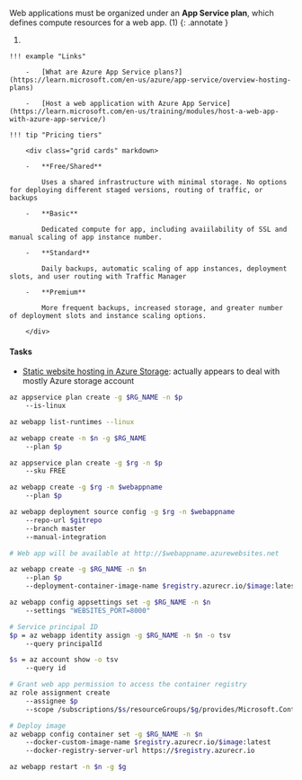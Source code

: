 Web applications must be organized under an **App Service plan**, which defines compute resources for a web app. (1)
{: .annotate }

1.  

    !!! example "Links"

        -   [What are Azure App Service plans?](https://learn.microsoft.com/en-us/azure/app-service/overview-hosting-plans)

        -   [Host a web application with Azure App Service](https://learn.microsoft.com/en-us/training/modules/host-a-web-app-with-azure-app-service/)
        
    !!! tip "Pricing tiers"

        <div class="grid cards" markdown>

        -   **Free/Shared**

            Uses a shared infrastructure with minimal storage. No options for deploying different staged versions, routing of traffic, or backups

        -   **Basic**

            Dedicated compute for app, including avaiilability of SSL and manual scaling of app instance number.

        -   **Standard**

            Daily backups, automatic scaling of app instances, deployment slots, and user routing with Traffic Manager

        -   **Premium**

            More frequent backups, increased storage, and greater number of deployment slots and instance scaling options.

        </div>

    

#### Tasks

- [Static website hosting in Azure Storage](https://learn.microsoft.com/en-us/azure/storage/blobs/storage-blob-static-website): actually appears to deal with mostly Azure storage account




```sh
az appservice plan create -g $RG_NAME -n $p
    --is-linux

az webapp list-runtimes --linux

az webapp create -n $n -g $RG_NAME 
    --plan $p
```

```sh title="Deploy from GitHub"
az appservice plan create -g $rg -n $p
    --sku FREE

az webapp create -g $rg -n $webappname 
    --plan $p

az webapp deployment source config -g $rg -n $webappname 
    --repo-url $gitrepo 
    --branch master 
    --manual-integration

# Web app will be available at http://$webappname.azurewebsites.net
```


```sh title="Deploy image from Azure Container Registry"
az webapp create -g $RG_NAME -n $n
    --plan $p 
    --deployment-container-image-name $registry.azurecr.io/$image:latest

az webapp config appsettings set -g $RG_NAME -n $n 
    --settings "WEBSITES_PORT=8000"

# Service principal ID
$p = az webapp identity assign -g $RG_NAME -n $n -o tsv
    --query principalId 

$s = az account show -o tsv
    --query id 

# Grant web app permission to access the container registry
az role assignment create 
    --assignee $p 
    --scope /subscriptions/$s/resourceGroups/$g/provides/Microsoft.ContainerRegistry/registries/$registry

# Deploy image
az webapp config container set -g $RG_NAME -n $n 
    --docker-custom-image-name $registry.azurecr.io/$image:latest 
    --docker-registry-server-url https://$registry.azurecr.io

az webapp restart -n $n -g $g
```

